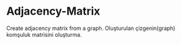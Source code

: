 # Adjacency-Matrix
 Create adjacency matrix from a graph.
Oluşturulan çizgenin(graph) komşuluk matrisini oluşturma.
